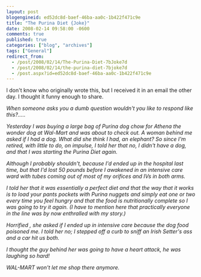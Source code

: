 ```yaml
---
layout: post
blogengineid: ed52dc8d-baef-46ba-aa0c-1b422f471c9e
title: "The Purina Diet {Joke}"
date: 2008-02-14 09:58:00 -0600
comments: true
published: true
categories: ["blog", "archives"]
tags: ["General"]
redirect_from: 
  - /post/2008/02/14/The-Purina-Diet-7bJoke7d
  - /post/2008/02/14/the-purina-diet-7bjoke7d
  - /post.aspx?id=ed52dc8d-baef-46ba-aa0c-1b422f471c9e
---
```

<!-- more -->


I don&#39;t know who originally wrote this, but I received it in an email the other day. I thought it funny enough to share. 



<em>When someone asks you a dumb question wouldn&#39;t you like to respond like this?.....</em> 



<em>Yesterday I was buying a large bag of Purina dog chow for Athena the wonder dog at Wal-Mart and was about to check out. A woman behind me asked if I had a dog. What did she think I had, an elephant? So since I&#39;m retired, with little to do, on impulse, I told her that no, I didn&#39;t have a dog, and that I was starting the Purina Diet again.</em> 



<em>Although I probably shouldn&#39;t, because I&#39;d ended up in the hospital last time, but that I&#39;d lost 50 pounds before I awakened in an intensive care ward with tubes coming out of most of my orifices and IVs in both arms.</em> 



<em>I told her that it was essentially a perfect diet and that the way that it works is to load your pants pockets with Purina nuggets and simply eat one or two every time you feel hungry and that the food is nutritionally complete so I was going to try it again. (I have to mention here that practically everyone in the line was by now enthralled with my story.)</em> 



<em>Horrified , she asked if I ended up in intensive care because the dog food poisoned me. I told her no; I stepped off a curb to sniff an Irish Setter&#39;s ass and a car hit us both.</em> 



<em>I thought the guy behind her was going to have a heart attack, he was laughing so hard!</em> 



<em>WAL-MART won&#39;t let me shop there anymore.</em> 

